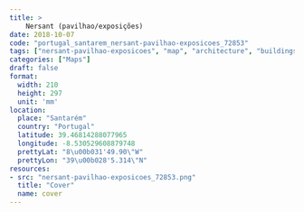 ```yaml
---
title: > 
    Nersant (pavilhao/exposições)
date: 2018-10-07
code: "portugal_santarem_nersant-pavilhao-exposicoes_72853"
tags: ["nersant-pavilhao-exposicoes", "map", "architecture", "buildings", "Santarém", "Portugal"]
categories: ["Maps"]
draft: false
format:
  width: 210
  height: 297
  unit: 'mm'
location:
  place: "Santarém"
  country: "Portugal"
  latitude: 39.46814288077965
  longitude: -8.530529608879748
  prettyLat: "8\u00b031'49.90\"W"
  prettyLon: "39\u00b028'5.314\"N"
resources:
- src: "nersant-pavilhao-exposicoes_72853.png"
  title: "Cover"
  name: cover
---
```

